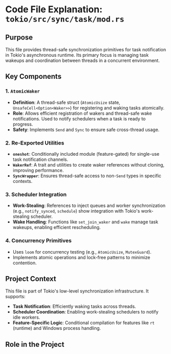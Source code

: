 # Code File Explanation: `tokio/src/sync/task/mod.rs`

## Purpose
This file provides thread-safe synchronization primitives for task notification in Tokio's asynchronous runtime. Its primary focus is managing task wakeups and coordination between threads in a concurrent environment.

## Key Components

### 1. `AtomicWaker`
- **Definition**: A thread-safe struct (`AtomicUsize` state, `UnsafeCell<Option<Waker>>`) for registering and waking tasks atomically.
- **Role**: Allows efficient registration of wakers and thread-safe wake notifications. Used to notify schedulers when a task is ready to progress.
- **Safety**: Implements `Send` and `Sync` to ensure safe cross-thread usage.

### 2. Re-Exported Utilities
- **`oneshot`**: Conditionally included module (feature-gated) for single-use task notification channels.
- **`WakerRef`**: A trait and utilities to create waker references without cloning, improving performance.
- **`SyncWrapper`**: Ensures thread-safe access to non-`Send` types in specific contexts.

### 3. Scheduler Integration
- **Work-Stealing**: References to inject queues and worker synchronization (e.g., `notify_synced`, `schedule`) show integration with Tokio's work-stealing scheduler.
- **Wake Handling**: Functions like `set_join_waker` and `wake` manage task wakeups, enabling efficient rescheduling.

### 4. Concurrency Primitives
- Uses `loom` for concurrency testing (e.g., `AtomicUsize`, `MutexGuard`).
- Implements atomic operations and lock-free patterns to minimize contention.

## Project Context
This file is part of Tokio's low-level synchronization infrastructure. It supports:
- **Task Notification**: Efficiently waking tasks across threads.
- **Scheduler Coordination**: Enabling work-stealing schedulers to notify idle workers.
- **Feature-Specific Logic**: Conditional compilation for features like `rt` (runtime) and Windows process handling.

## Role in the Project